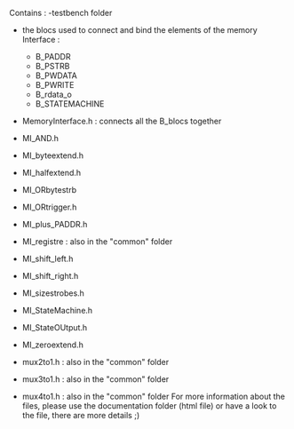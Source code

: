Contains :
  -testbench folder
  - the blocs used to connect and bind the elements of the memory Interface :
      - B_PADDR
      - B_PSTRB
      - B_PWDATA
      - B_PWRITE
      - B_rdata_o
      - B_STATEMACHINE
    
  - MemoryInterface.h : connects all the B_blocs together
  - MI_AND.h
  - MI_byteextend.h
  - MI_halfextend.h
  - MI_ORbytestrb
  - MI_ORtrigger.h
  - MI_plus_PADDR.h
  - MI_registre : also in the "common" folder
  - MI_shift_left.h
  - MI_shift_right.h
  - MI_sizestrobes.h
  - MI_StateMachine.h
  - MI_StateOUtput.h
  - MI_zeroextend.h
  - mux2to1.h : also in the "common" folder
  - mux3to1.h : also in the "common" folder
  - mux4to1.h : also in the "common" folder
For more information about the files, please use the documentation folder (html file) or have a look to the file, there are more details ;)
